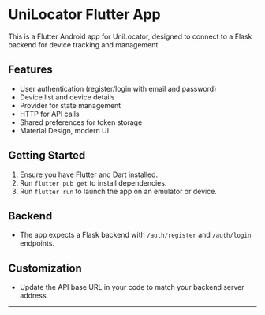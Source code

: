 # UniLocator Flutter App

This is a Flutter Android app for UniLocator, designed to connect to a Flask backend for device tracking and management.

## Features
- User authentication (register/login with email and password)
- Device list and device details
- Provider for state management
- HTTP for API calls
- Shared preferences for token storage
- Material Design, modern UI

## Getting Started
1. Ensure you have Flutter and Dart installed.
2. Run `flutter pub get` to install dependencies.
3. Run `flutter run` to launch the app on an emulator or device.

## Backend
- The app expects a Flask backend with `/auth/register` and `/auth/login` endpoints.

## Customization
- Update the API base URL in your code to match your backend server address.

---
